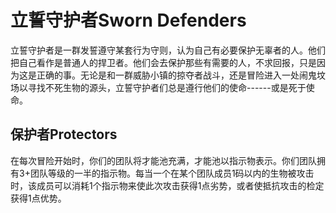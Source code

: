 # 立誓守护者Sworn Defenders

立誓守护者是一群发誓遵守某套行为守则，认为自己有必要保护无辜者的人。他们把自己看作是普通人的捍卫者。他们会去保护那些有需要的人，不求回报，只是因为这是正确的事。无论是和一群威胁小镇的掠夺者战斗，还是冒险进入一处闹鬼坟场以寻找不死生物的源头，立誓守护者们总是遵行他们的使命------或是死于使命。

## 保护者Protectors

在每次冒险开始时，你们的团队将才能池充满，才能池以指示物表示。你们团队拥有3+团队等级的一半的指示物。每当一个在某个团队成员1码以内的生物被攻击时，该成员可以消耗1个指示物来使此次攻击获得1点劣势，或者使抵抗攻击的检定获得1点优势。
